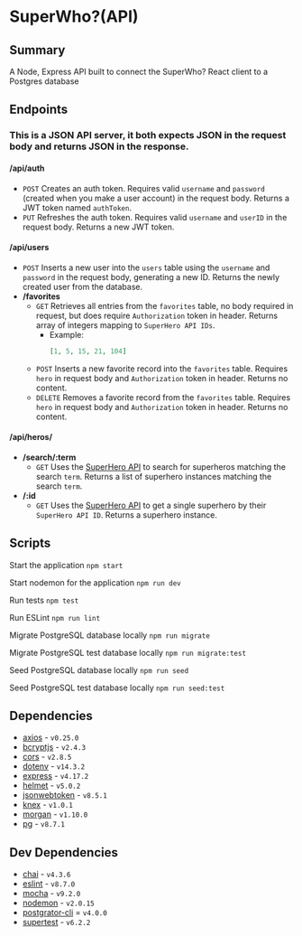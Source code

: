 # SuperWho?(API)

## Summary

A Node, Express API built to connect the SuperWho? React client to a Postgres database

## Endpoints

### This is a JSON API server, it both expects JSON in the request body and returns JSON in the response.

#### /api/auth

- `POST` Creates an auth token. Requires valid `username` and `password` (created when you make a user account) in the request body. Returns a JWT token named `authToken`.
- `PUT` Refreshes the auth token. Requires valid `username` and `userID` in the request body. Returns a new JWT token.

#### /api/users

- `POST` Inserts a new user into the `users` table using the `username` and `password` in the request body, generating a new ID. Returns the newly created user from the database.
- **/favorites**
  - `GET` Retrieves all entries from the `favorites` table, no body required in request, but does require `Authorization` token in header. Returns array of integers mapping to `SuperHero API IDs`.
    - Example:
      ```json
      [1, 5, 15, 21, 104]
      ```
  - `POST` Inserts a new favorite record into the `favorites` table. Requires `hero` in request body and `Authorization` token in header. Returns no content.
  - `DELETE` Removes a favorite record from the `favorites` table. Requires `hero` in request body and `Authorization` token in header. Returns no content.

#### /api/heros/

- **/search/:term**
  - `GET` Uses the [SuperHero API](https://superheroapi.com/) to search for superheros matching the search `term`. Returns a list of superhero instances matching the search `term`.
- **/:id**
  - `GET` Uses the [SuperHero API](https://superheroapi.com/) to get a single superhero by their `SuperHero API ID`. Returns a superhero instance.

## Scripts

Start the application `npm start`

Start nodemon for the application `npm run dev`

Run tests `npm test`

Run ESLint `npm run lint`

Migrate PostgreSQL database locally `npm run migrate`

Migrate PostgreSQL test database locally `npm run migrate:test`

Seed PostgreSQL database locally `npm run seed`

Seed PostgreSQL test database locally `npm run seed:test`

## Dependencies

- [axios](https://www.npmjs.com/package/axios) - `v0.25.0`
- [bcryptjs](https://www.npmjs.com/package/bcryptjs) - `v2.4.3`
- [cors](https://www.npmjs.com/package/cors) - `v2.8.5`
- [dotenv](https://www.npmjs.com/package/dotenv) - `v14.3.2`
- [express](https://www.npmjs.com/package/express) - `v4.17.2`
- [helmet](https://www.npmjs.com/package/helmet) - `v5.0.2`
- [jsonwebtoken](https://www.npmjs.com/package/jsonwebtoken) - `v8.5.1`
- [knex](https://www.npmjs.com/package/knex) - `v1.0.1`
- [morgan](https://www.npmjs.com/package/morgan) - `v1.10.0`
- [pg](https://www.npmjs.com/package/pg) - `v8.7.1`

## Dev Dependencies

- [chai](https://www.npmjs.com/package/chai) - `v4.3.6`
- [eslint](https://www.npmjs.com/package/eslint) - `v8.7.0`
- [mocha](https://www.npmjs.com/package/mocha) - `v9.2.0`
- [nodemon](https://www.npmjs.com/package/nodemon) - `v2.0.15`
- [postgrator-cli](https://www.npmjs.com/package/postgrator-cli) = `v4.0.0`
- [supertest](https://www.npmjs.com/package/supertest) - `v6.2.2`
